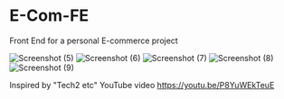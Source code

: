 # E-Com-FE
Front End for a personal E-commerce project

![Screenshot (5)](https://user-images.githubusercontent.com/68459874/233155324-20673196-daf8-4c33-90a7-9afd8be165f6.png)
![Screenshot (6)](https://user-images.githubusercontent.com/68459874/233155358-1dbc1da7-29ec-4f2f-847b-7e808648cbca.png)
![Screenshot (7)](https://user-images.githubusercontent.com/68459874/233155372-30f70b14-215f-460e-95ab-2de956e403b7.png)
![Screenshot (8)](https://user-images.githubusercontent.com/68459874/233155389-d7652671-8719-4346-9e10-2042b66e745e.png)
![Screenshot (9)](https://user-images.githubusercontent.com/68459874/233155412-1f2bc4ea-e16b-4b2b-8601-b8acb12c2f57.png)


Inspired by "Tech2 etc" YouTube video https://youtu.be/P8YuWEkTeuE
